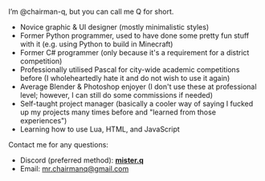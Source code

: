 I’m @chairman-q, but you can call me Q for short.

- Novice graphic & UI designer (mostly minimalistic styles)
- Former Python programmer, used to have done some pretty fun stuff with it (e.g. using Python to build in Minecraft)
- Former C# programmer (only because it's a requirement for a district competition)
- Professionally utilised Pascal for city-wide academic competitions before (I wholeheartedly hate it and do not wish to use it again)
- Average Blender & Photoshop enjoyer (I don't use these at professional level; however, I can still do some commissions if needed)
- Self-taught project manager (basically a cooler way of saying I fucked up my projects many times before and "learned from those experiences")
- Learning how to use Lua, HTML, and JavaScript

Contact me for any questions:
- Discord (preferred method): **[mister.q](<https://discord.com/users/574211473316904971>)**
- Email: [mr.chairmanq@gmail.com](mailto:mr.chairmanq@gmail.com)

<!---
chairman-q/chairman-q is a ✨ special ✨ repository because its `README.md` (this file) appears on your GitHub profile.
You can click the Preview link to take a look at your changes.
--->
